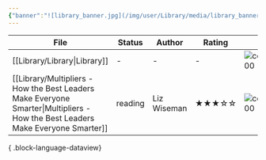 ```yaml
---
{"banner":"![library_banner.jpg](/img/user/Library/media/library_banner.jpg)","banner_y":0.744,"dg-publish":true,"noteIcon":"signpost","permalink":"/library/library/","dgPassFrontmatter":true,"created":"","updated":""}
---
```



| File                                                                                                                              | Status  | Author      | Rating | Cover                                                                      |
| --------------------------------------------------------------------------------------------------------------------------------- | ------- | ----------- | ------ | -------------------------------------------------------------------------- |
| [[Library/Library\|Library]]                                                                                                   | \-      | \-          | \-     | ![coverimg\|100](\-)                                                       |
| [[Library/Multipliers - How the Best Leaders Make Everyone Smarter\|Multipliers - How the Best Leaders Make Everyone Smarter]] | reading | Liz Wiseman | ★★★☆☆  | ![coverimg\|100](https://images.isbndb.com/covers/43/98/9780061964398.jpg) |

{ .block-language-dataview}



